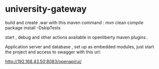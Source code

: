 # university-gateway


build and create .war with this maven command : 
 mvn clean compile package install -DskipTests

start , debug and other actions available in openliberty maven plugins .


Application server and database , set up as embedded modules, 
just start the project and access to swagger with this url:

http://192.168.43.50:8083/openapi/ui/
